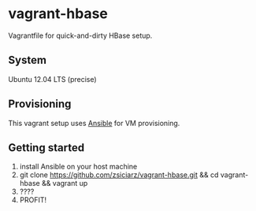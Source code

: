vagrant-hbase
=============

Vagrantfile for quick-and-dirty HBase setup.

System
------

Ubuntu 12.04 LTS (precise)

Provisioning
------------

This vagrant setup uses [Ansible](http://www.ansibleworks.com/) for VM
provisioning.

Getting started
---------------

1. install Ansible on your host machine
2. git clone https://github.com/zsiciarz/vagrant-hbase.git && cd vagrant-hbase && vagrant up
3. ????
4. PROFIT!
